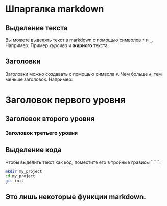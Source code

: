 # Шпаргалка markdown
## Выделение текста
Вы можете выделять текст в markdown с помощью символов `*` и `_`. Например:
Пример *курсива* и **жирного** текста.
## Заголовки
Заголовки можно создавать с помощью символа `#`. Чем больше `#`, тем меньше заголовок. Например:
# Заголовок первого уровня
## Заголовок второго уровня
### Заголовок третьего уровня
## Выделение кода
Чтобы выделить текст как код, поместите его в тройные грависы ``````.
``` bash
mkdir my_project
cd my_project
git init
```
Это лишь некоторые функции markdown.
---